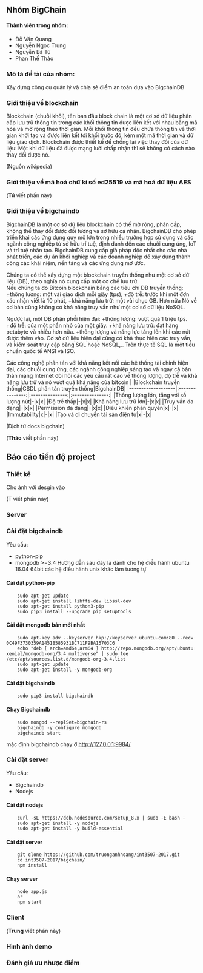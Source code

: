
## Nhóm BigChain

#### Thành viên trong nhóm:
* Đỗ Văn Quang
* Nguyễn Ngọc Trung
* Nguyễn Bá Tú
* Phan Thế Thảo

### Mô tả đề tài của nhóm:
Xây dựng công cụ quản lý và chia sẻ điểm an toàn dựa vào BigchainDB

### Giới thiệu về blockchain
Blockchain (chuỗi khối), tên ban đầu block chain là một cơ sở dữ liệu phân cấp lưu trữ thông tin trong các khối thông tin được liên kết với nhau bằng mã hóa và mở rộng theo thời gian. Mỗi khối thông tin đều chứa thông tin về thời gian khởi tạo và được liên kết tới khối trước đó, kèm một mã thời gian và dữ liệu giao dịch. Blockchain được thiết kế để chống lại việc thay đổi của dữ liệu: Một khi dữ liệu đã được mạng lưới chấp nhận thì sẽ không có cách nào thay đổi được nó.

(Nguồn wikipedia)

### Giới thiệu về mã hoá chữ kí số ed25519 và mã hoá dữ liệu AES
 (**Tú** viết phần này)
### Giới thiệu về bigchaindb
  BigchainDB là một cơ sở dữ liệu blockchain có thể mở rộng, phân cấp, không thể thay đổi được đối tượng và sở hữu cá nhân. BigchainDB cho phép triển khai các ứng dụng quy mô lớn trong nhiều trường hợp sử dụng và các ngành công nghiệp từ sở hữu trí tuệ, định danh đến các chuỗi cung ứng, IoT và trí tuệ nhân tạo. BigchainDB cung cấp giả pháp độc nhất cho các nhà phát triển, các dự án khởi nghiệp và các doanh nghiệp để xây dựng thành công các khái niệm, nền tảng và các ứng dụng mơ ước.

  Chúng ta có thể xây dựng một blockchain truyền thống như một cơ sở dữ liệu (DB), theo nghĩa nó cung cấp một cơ chế lưu trữ.   
  Nếu chúng ta đo Bitcoin blockchain bằng các tiêu chí DB truyền thống: 
    +thông lượng:  một vài giao dịch mỗi giây (tps), 
    +độ trễ: trước khi một đơn xác nhận viết là 10 phút, 
    +khả năng lưu trữ:  một vài chục GB. Hơn nữa
  Nó về cơ bản cũng không có khả năng truy vấn như một cơ sở dữ liệu NoSQL. 
  
  Ngược lại, một DB phân phối hiện đại:
    +thông lượng: vượt quá 1 triệu tps.
    +độ trễ: của một phần nhỏ của một giây.
    +khả năng lưu trữ: đạt hàng petabyte và nhiều hơn nữa.
    +thông lượng và năng lực tăng lên khi các nút được thêm vào. 
  Cơ sở dữ liệu hiện đại cũng có khả thực hiện các truy vấn, và kiểm soát truy cập bằng SQL hoặc NoSQL,.. 
  Trên thực tế SQL là một tiêu chuẩn quốc tế ANSI và ISO.

  Các công nghệ phân tán với khả năng kết nối các hệ thống tài chính hiện đại, các chuỗi cung ứng, các ngành công nghiệp sáng tạo và ngay cả bản thân mạng Internet đòi hỏi các yêu cầu rất cao về thông lượng, độ trễ và khả năng lưu trữ và nó vượt quá khả năng của bitcoin
  |                   |Blockchain truyển thống|CSDL phân tán truyền thống|BigchainDB|
  |-------------------|:---------------:|:---------------:|:---------------:|
  |Thông lượng lớn, tăng với số lượng nút|-|x|x|
  |Độ trễ thấp|-|x|x|
  |Khả năng lưu trữ lớn|-|x|x| 
  |Truy vấn đa dạng|-|x|x|
  |Permission đa dạng|-|x|x|
  |Điều khiển phân quyền|x|-|x|
  |Immutability|x|-|x|
  |Tạo và di chuyển tài sản điện tử|x|-|x|

(Dịch từ docs bigchain)

 (**Thảo** viết phần này)

## Báo cáo tiến độ project
### Thiết kế
Cho ảnh với desgin vào

  (T viết phần này)
### Server
### Cài đặt bigchaindb
  Yêu cầu:
  * python-pip
  * mongodb >=3.4
  Hướng dẫn sau đây là dành cho hệ điều hành ubuntu 16.04 64bit các hệ điều hành unix khác làm tương tự

#### Cài đặt python-pip
```
    sudo apt-get update
    sudo apt-get install libffi-dev libssl-dev
    sudo apt-get install python3-pip
    sudo pip3 install --upgrade pip setuptools
```
#### Cài đặt mongodb bản mới nhất
```
    sudo apt-key adv --keyserver hkp://keyserver.ubuntu.com:80 --recv 0C49F3730359A14518585931BC711F9BA15703C6
    echo "deb [ arch=amd64,arm64 ] http://repo.mongodb.org/apt/ubuntu xenial/mongodb-org/3.4 multiverse" | sudo tee /etc/apt/sources.list.d/mongodb-org-3.4.list
    sudo apt-get update
    sudo apt-get install -y mongodb-org
```

#### Cài đặt bigchaindb
```
    sudo pip3 install bigchaindb
```

#### Chạy Bigchaindb
```
    sudo mongod --replSet=bigchain-rs
    bigchaindb -y configure mongodb
    bigchaindb start
```

mặc định bigchaindb chạy ở http://127.0.0.1:9984/

### Cài đặt server
 Yêu cầu:
 * Bigchaindb
 * Nodejs

#### Cài đặt nodejs
```
    curl -sL https://deb.nodesource.com/setup_8.x | sudo -E bash -
    sudo apt-get install -y nodejs
    sudo apt-get install -y build-essential
```

#### Cài đặt server
```
    git clone https://github.com/truonganhhoang/int3507-2017.git
    cd int3507-2017/bigchain/
    npm install
```

#### Chạy server
```
    node app.js
    or
    npm start
```

### Client
  (**Trung** viết phần này)
### Hình ảnh demo

### Đánh giá ưu nhược điểm
